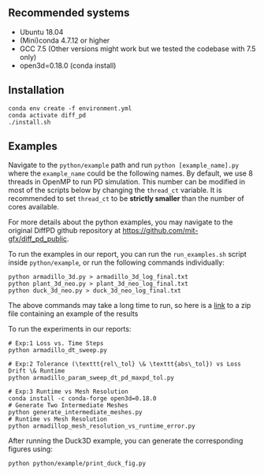 ## Recommended systems
- Ubuntu 18.04
- (Mini)conda 4.7.12 or higher
- GCC 7.5 (Other versions might work but we tested the codebase with 7.5 only)
- open3d=0.18.0 (conda install)

## Installation
```
conda env create -f environment.yml
conda activate diff_pd
./install.sh
```

## Examples
Navigate to the `python/example` path and run `python [example_name].py` where the `example_name` could be the following names. By default, we use 8 threads in OpenMP to run PD simulation. This number can be modified in most of the scripts below by changing the `thread_ct` variable. It is recommended to set `thread_ct` to be **strictly smaller** than the number of cores available.

For more details about the python examples, you may navigate to the original DiffPD github repository at https://github.com/mit-gfx/diff_pd_public.

To run the examples in our report, you can run the `run_examples.sh` script inside `python/example`, or run the following commands individually:
```
python armadillo_3d.py > armadillo_3d_log_final.txt
python plant_3d_neo.py > plant_3d_neo_log_final.txt
python duck_3d_neo.py > duck_3d_neo_log_final.txt
```
The above commands may take a long time to run, so here is a [link](https://drive.google.com/file/d/1TVIK0p6gPkambhtDk_X_kSMunJpycAZO/view?usp=drive_link) to a zip file containing an example of the results 

To run the experiments in our reports:
```
# Exp:1 Loss vs. Time Steps
python armadillo_dt_sweep.py

# Exp:2 Tolerance (\texttt{rel\_tol} \& \texttt{abs\_tol}) vs Loss Drift \& Runtime
python armadillo_param_sweep_dt_pd_maxpd_tol.py

# Exp:3 Runtime vs Mesh Resolution
conda install -c conda-forge open3d=0.18.0
# Generate Two Intermediate Meshes
python generate_intermediate_meshes.py
# Runtime vs Mesh Resolution
python armadillop_mesh_resolution_vs_runtime_error.py
```

After running the Duck3D example, you can generate the corresponding figures using:
```
python python/example/print_duck_fig.py
```
